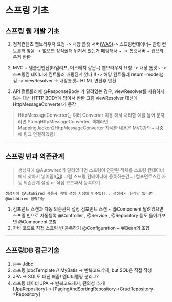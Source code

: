 # 스프링 기초

## 스프링 웹 개발 기초

1. 정적컨텐츠
  웹브라우저 요청 -> 내장 톰캣 서버([WAS](http://sungbine.github.io/tech/post/2015/02/15/tomcat%EA%B3%BC%20apache%EC%9D%98%20%EC%97%B0%EB%8F%99.html))-> 스프링컨테이너~ 관련 컨트롤러 찾음
  -> 없으면 정적폴더 뒤져서 있는거 매핑해서 ~ -> 톰캣서버 ~ 웹브라우저 반환
  
 
2. MVC + 템플린엔진(타임리프, 머스테치 같은~)
웹브라우저 요청 -> 내장 톰캣~ ->스프링컨 테이너에 컨트롤러 매핑된게 있다.!! -> 해당 컨트롤러 return+model넘김
-> viewResolver -> 내장톰캣~ HTML 변환후 반환

3. API
  컬트롤러에 @ResponseBody 가 달려있는 경우, viewResolver를 사용하지 않는 대신 HTTP BODY에 담아서 반환
그럼 viewResolver 대신에 HttpMessageConverter가 동작
>HttpMessageConverter는 여러 Converter 이용 해서 처리함
>예를 들어 문자라면 StringHttpMessageConverter, 객체라면 MappingJackon2HttpMessageConverter
>자세한 내용은 MVC강의~ 나중에 링크 연결하겠음!

---

## 스프링 빈과 의존관계
> 생성자에 @Autowired가 달려있다면 스프링이 연관된 객체를 스프링 컨테이너에서 찾아서 넣어줌!([DI](https://github.com/j-jh-Study/technical-interview/blob/main/DI.md))
  그럼 스프링 컨테이너에 등록하는건...! 
  컴포먼트스캔 자동 의존관계 설정 or 직접 코드짜서 등록하기
  ```
  생성자에 @AutoWired 사용시 객체 생성 시점에 빈주입!!.. 생성자가 한개만 있다면
  @AutoWired 생략가능
  ```
  
1. 컴포넌트 스캔과 자동 의존관계 설정
  컴포먼트 스캔 ~ @Component 달려있으면 스프링 빈으로 자동등록
  @Controller , @Service , @Repository 등도 들어가보면 @Component 포함
2. 자바 코드로 직접 스프링 빈 등록하기
  @Configuration ~ @Bean의 조합 

---

## 스프링DB 접근기술

1. 순수 Jdbc
2. 스프링 jdbcTemplate // MyBatis -> 반복코드삭제, but SQL은 직접 작성
3. JPA -> SQL도 대신 해줌! 엔티티맵핑 분리..!?
4. 스프링 데이터 JPA -> 반복코드제거, 편의성 추가!   
  [JpaRepository]->  [PagingAndSortingRepository->CrudRepository->Repository]
